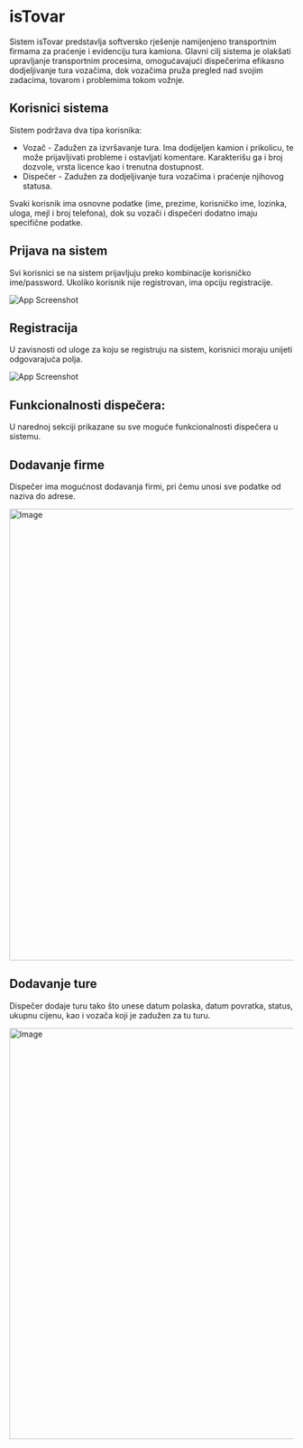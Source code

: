 
# isTovar

Sistem isTovar predstavlja softversko rješenje namijenjeno transportnim firmama za praćenje i evidenciju tura kamiona. Glavni cilj sistema je olakšati upravljanje transportnim procesima, omogućavajući dispečerima efikasno dodjeljivanje tura vozačima, dok vozačima pruža pregled nad svojim zadacima, tovarom i problemima tokom vožnje.




## Korisnici sistema

Sistem podržava dva tipa korisnika:

- Vozač - Zadužen za izvršavanje tura. Ima dodijeljen kamion i prikolicu, te može prijavljivati probleme i ostavljati komentare. Karakterišu ga i broj dozvole, vrsta licence kao i trenutna dostupnost.
- Dispečer - Zadužen za dodjeljivanje tura vozačima i praćenje njihovog statusa.

Svaki korisnik ima osnovne podatke (ime, prezime, korisničko ime, lozinka, uloga, mejl i broj telefona), dok su vozači i dispečeri dodatno imaju specifične podatke.


## Prijava na sistem

Svi korisnici se na sistem prijavljuju preko kombinacije korisničko ime/password. Ukoliko korisnik nije registrovan, ima opciju registracije.

![App Screenshot](https://github.com/user-attachments/assets/9389f62f-66d6-4f3d-b010-210ac833987d)


## Registracija

U zavisnosti od uloge za koju se registruju na sistem, korisnici moraju unijeti odgovarajuća polja.


![App Screenshot](https://github.com/user-attachments/assets/b9c15e6d-e291-4130-ac1a-c825e11491df)


## Funkcionalnosti dispečera:

U narednoj sekciji prikazane su sve moguće funkcionalnosti dispečera u sistemu.

## Dodavanje firme

Dispečer ima mogućnost dodavanja firmi, pri čemu unosi sve podatke od naziva do adrese.

<img width="606" height="801" alt="Image" src="https://github.com/user-attachments/assets/f23af141-4215-482c-98da-5d755f8aeaee" />

## Dodavanje ture

Dispečer dodaje turu tako što unese datum polaska, datum povratka, status, ukupnu cijenu, kao i vozača koji je zadužen za tu turu.

<img width="980" height="729" alt="Image" src="https://github.com/user-attachments/assets/27f320dc-6592-4985-a68a-02cbf2dcd143" />
